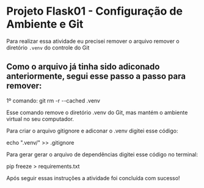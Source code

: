 # Projeto Flask01 - Configuração de Ambiente e Git

Para realizar essa atividade eu precisei remover o arquivo remover o diretório `.venv` do controle do Git


## Como o arquivo já tinha sido adiconado anteriormente, segui esse passo a passo para remover:

1º comando: git rm -r --cached .venv

Esse comando remove o diretório .venv do Git, mas mantém o ambiente virtual no seu computador.

Para criar o arquivo gitignore e adiconar o .venv digitei esse código:

echo ".venv/" >> .gitignore

Para gerar gerar o arquivo de dependências digitei esse código no terminal:

pip freeze > requirements.txt

Após seguir essas instruções a atividade foi concluída com sucesso!